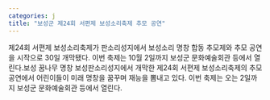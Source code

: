 ```yaml
---
categories: j
title: "보성군 제24회 서편제 보성소리축제 추모 공연"
---
```

제24회 서편제 보성소리축제가 판소리성지에서 보성소리 명창 합동 추모제와 추모 공연을 시작으로 30일 개막됐다. 이번 축제는 10월 2일까지 보성군 문화예술회관 등에서 열린다.보성 꿈나무 명창 보성판소리성지에서 개막한 제24회 서편제 보성소리축제의 추모 공연에서 어린이들이 미래 명창을 꿈꾸며 재능을 뽐내고 있다. 이번 축제는 오는 2일까지 보성군 문화예술회관 등에서 열린다.